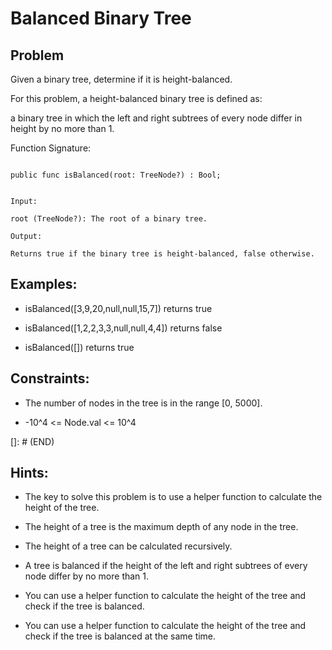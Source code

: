 # Balanced Binary Tree
## Problem

Given a binary tree, determine if it is height-balanced.

For this problem, a height-balanced binary tree is defined as:

a binary tree in which the left and right subtrees of every node differ in height by no more than 1.

Function Signature:

```motoko

public func isBalanced(root: TreeNode?) : Bool;

``` 

```plaintext

Input:

root (TreeNode?): The root of a binary tree.

Output:

Returns true if the binary tree is height-balanced, false otherwise.

```

## Examples:

- isBalanced([3,9,20,null,null,15,7]) returns true

- isBalanced([1,2,2,3,3,null,null,4,4]) returns false

- isBalanced([]) returns true

## Constraints:

- The number of nodes in the tree is in the range [0, 5000].

- -10^4 <= Node.val <= 10^4

[]: # (END)

## Hints:

- The key to solve this problem is to use a helper function to calculate the height of the tree.

- The height of a tree is the maximum depth of any node in the tree.

- The height of a tree can be calculated recursively.

- A tree is balanced if the height of the left and right subtrees of every node differ by no more than 1.

- You can use a helper function to calculate the height of the tree and check if the tree is balanced.

- You can use a helper function to calculate the height of the tree and check if the tree is balanced at the same time.
